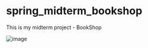 # spring_midterm_bookshop
This is my midterm project - BookShop

![image](https://user-images.githubusercontent.com/75885389/226195663-5507a51a-815d-4a2a-bd85-ca8b452512d8.png)



